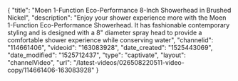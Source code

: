 {
    "title": "Moen 1-Function Eco-Performance 8-Inch Showerhead in Brushed Nickel",
    "description": "Enjoy your shower experience more with the Moen 1-Function Eco-Performance Showerhead. It has fashionable contemporary styling and is designed with a 8\" diameter spray head to provide a comfortable shower experience while conserving water",
    "channelid": "114661406",
    "videoid": "163083928",
    "date_created": "1525443069",
    "date_modified": "1525712437",
    "type": "captivate",
    "layout": "channelVideo",
    "url": "\/latest-videos\/026508220511-video-copy\/114661406-163083928"
}